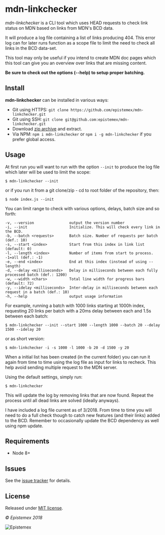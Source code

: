 ﻿mdn-linkchecker
===============

*mdn-linkchecker* is a CLI tool which uses HEAD requests to check link status
on MDN based on links from MDN's BCD data.

It will produce a log file containing a list of links producing 404.
This error log can for later runs function as a scope file to limit the
need to check all links in the BCD data-set.

This tool may only be useful if you intend to create MDN doc pages
which this tool can give you an overview over links that are missing
content.

**Be sure to check out the options (--help) to setup proper batching.**


Install
-------

**mdn-linkchecker** can be installed in various ways:

- Git using HTTPS: `git clone https://github.com/epistemex/mdn-linkchecker.git`
- Git using SSH: `git clone git@github.com:epistemex/mdn-linkchecker.git`
- Download [zip archive](https://github.com/epistemex/mdn-linkchecker/archive/master.zip) and extract.
- Via NPM: `npm i mdn-linkchecker` or `npm i -g mdn-linkchecker` if you prefer global access.


Usage
-----

At first run you will want to run with the option `--init` to produce the log file
which later will be used to limit the scope:

    $ mdn-linkchecker --init

or if you run it from a git clone/zip - cd to root folder of the repository, then:

    $ node index.js --init

You can limit range to check with various options, delays, batch size and so forth:

```text
-v, --version                output the version number
-i, --init                   Initialize. This will check every link in the BCD.
-b, --batch <requests>       Batch size. Number of requests per batch (def.: 10)
-s, --start <index>          Start from this index in link list (default: 0)
-l, --length <index>         Number of items from start to process. -1=all (def.: -1)
-e, --end <index>            End at this index (instead of using --length)
-d, --delay <milliseconds>   Delay in milliseconds between each fully processed batch (def.: 1200)
-w, --width <chars>          Total line width for progress bars (default: 72)
-y, --idelay <milliseconds>  Inter-delay in milliseconds between each request in a batch (def.: 10)
-h, --help                   output usage information
```

For example, running a batch with 1000 links starting at 1000h index, requesting 20 links per
batch with a 20ms delay between each and 1.5s between each batch:

    $ mdn-linkchecker --init --start 1000 --length 1000 --batch 20 --delay 1500 --idelay 20

or as short version:

    $ mdn-linkchecker -i -s 1000 -l 1000 -b 20 -d 1500 -y 20

When a initial list has been created (in the current folder) you can run it again from time to time
using the log file as input for links to recheck. This help avoid sending multiple request to the MDN server.

Using the default settings, simply run:

    $ mdn-linkchecker

This will update the log by removing links that are now found. Repeat the process until
all dead links are solved (ideally anyways).

I have included a log file current as of 3/2018. From time to time you will need to do a full
check though to catch new features (and their links) added to the BCD. Remember to occasionally
update the BCD dependency as well using npm update.


Requirements
------------

- Node 8+


Issues
------

See the [issue tracker](https://github.com/epistemex/mdn-linkchecker/issues) for details.


License
-------

Released under [MIT license](http://choosealicense.com/licenses/mit/).


*&copy; Epistemex 2018*

![Epistemex](https://i.imgur.com/GP6Q3v8.png)
